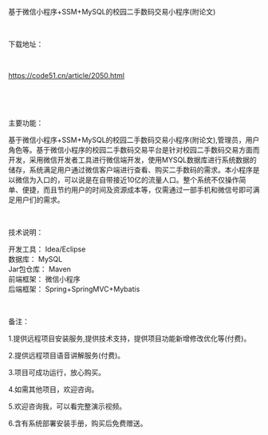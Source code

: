 <p>基于微信小程序+SSM+MySQL的校园二手数码交易小程序(附论文)</p>

<p>&nbsp;</p>

<p>下载地址：</p>

<p>&nbsp;</p>

<p><a href="http://code51.cn/article/2050.html">https://code51.cn/article/2050.html</a></p>

<p>&nbsp;</p>

<p>&nbsp;</p>

<p>主要功能：</p>

<p><p>基于微信小程序+SSM+MySQL的校园二手数码交易小程序(附论文),管理员，用户角色等。基于微信小程序的校园二手数码交易平台是针对校园二手数码交易方面而开发，采用微信开发者工具进行微信端开发，使用MYSQL数据库进行系统数据的储存，系统满足用户通过微信客户端进行查看、购买二手数码的需求。本小程序是以微信为入口的，可以说是在自带接近10亿的流量人口。整个系统不仅操作简单、便捷，而且节约用户的时间及资源成本等，仅需通过一部手机和微信号即可满足用户们的需求。</p>
</p>

<p>&nbsp;</p>

<p>技术说明：</p>

<p><p>开发工具： Idea/Eclipse<br />
数据库： MySQL<br />
Jar包仓库： Maven<br />
前端框架： 微信小程序<br />
后端框架： Spring+SpringMVC+Mybatis</p>
</p>

<p>&nbsp;</p>

<p>备注：</p>

<p>1.提供远程项目安装服务,提供技术支持，提供项目功能新增修改优化等(付费)。</p>

<p>2.提供远程项目语音讲解服务(付费)。</p>

<p>3.项目可成功运行，放心购买。</p>

<p>4.如需其他项目，欢迎咨询。</p>

<p>5.欢迎咨询我，可以看完整演示视频。</p>

<p>6.含有系统部署安装手册，购买后免费赠送。</p>
